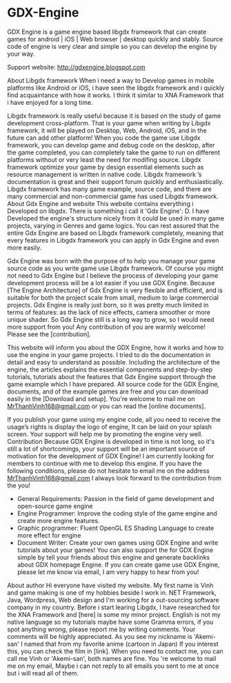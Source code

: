 # GDX-Engine

GDX Engine is a game engine based libgdx framework that can create games for android | iOS | Web browser | desktop quickly and stably. Source code of engine is very clear and simple so you can develop the engine by your way.

Support website: http://gdxengine.blogspot.com

 About Libgdx framework
When i need a way to Develop games in mobile platforms like Android or iOS, i have seen the libgdx framework and i quickly find acquaintance with how it works. I think it similar to XNA Framework that i have enjoyed for a long time.

Libgdx framework is really useful because it is based on the study of game development cross-platform. That is your game when writing by Libgdx framework, it will be played on Desktop, Web, Android, iOS, and in the future can add other platform! When you code the game use Libgdx framework, you can develop game and debug code on the desktop, after the game completed, you can completely take the game to run on different platforms without or very least the need for modifing source. Libgdx framework optimize your game by design essential elements such as resource management is written in native code. Libgdx framework ’s documentation is great and their support forum quickly and enthusiastically. Libgdx framework has many game example, source code, and there are many commercial and non-commercial game has used Libgdx framework.
About Gdx Engine and website
This website contains  everything i Developed on libgdx. There is something i call it 'Gdx Engine': D. I have Developed the engine's structure nicely from it could be used in many game projects, varying in Genres and game logics. You can rest assured that the entire Gdx Engine are based on Libgdx framework completely, meaning that every features in Libgdx framework you can apply in Gdx Engine and even more easily.

Gdx Engine was born with the purpose of to help you manage your game source code as you write game use Libgdx framework. Of course you might not need to Gdx Engine but I believe the process of developing your game development process will be a lot easier if you use GDX Engine. Because [The Engine Architecture] of Gdx Engine is very flexible and efficient, and is suitable for both the project scale from small, medium to large commercial projects. Gdx Engine is really just born, so it was pretty much limited in terms of features: as the lack of nice effects, camera smoother or more unique shader. So Gdx Engine still is a long way to grow, so I would need more support from you! Any contribution of you are warmly welcome! Please see the [contribution].

This website will inform you about the GDX Engine, how it works and how to use the engine in your game projects. I tried to do the documentation in detail and easy to understand as possible. Including the architecture of the engine, the articles explains the essential components and step-by-step tutorials, tutorials about the features that Gdx Engine support through the game example which I have prepared. All source code for the GDX Engine, documents, and of the example games are free and you can download easily in the [Download and setup]. You're welcome to mail me on MrThanhVinh168@gmail.com or you can read the [online documents].

If you publish your game using my engine code, all you need to receive the usage’s rights is display the logo of engine, It can be laid on your splash screen. Your support will help me by promoting the engine very well.
Contribution
Because GDX Engine is developed in time is not long, so it's still a lot of shortcomings, your support will be an important source of motivation for the development of GDX Engine! I am currently looking for members to continue with me to develop this engine. If you have the following conditions, please do not hesitate to email me on the address MrThanhVinh168@gmail.com I always look forward to the contribution from the you!
+ General Requirements: Passion in the field of game development and open-source game engine
+ Engine Programmer: Improve the coding style of the game engine and create more engine features.
+ Graphic programmer: Fluent OpenGL ES Shading Language to create more effect for engine
+ Document Writer: Create your own games using GDX Engine and write tutorials about your games!
You can also support the for GDX Engine simple by tell your friends about this engine and generate backlinks about GDX homepage Engine. If you can create game use GDX Engine, please let me know via email, I am very happy to hear from you!

About author
Hi everyone have visited my website. My first name is Vinh and game making is one of my hobbies beside I work in. NET Framework, Java, Wordpress, Web design and I'm working for a out-sourcing software company in my country. Before i start learing Libgdx, I have researched for the XNA Framework and [here] is some my minor project. English is not my native language so my tutorials maybe have some Gramma errors, if you spot anything wrong, please report me by writing comments. Your comments will be highly appreciated. As you see my nickname is 'Akemi-san' I named that from my favorite anime (cartoon in Japan) If you interest this, you can check the film in [link]. When you need to contact me, you can call me Vinh or 'Akemi-san', both names are fine. You 're welcome to mail me on my email, Maybe i can not reply to all emails you sent to me at once but i will read all of them.
